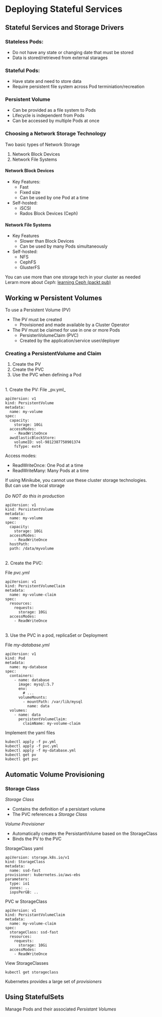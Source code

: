 # Deploying Stateful Services

## Stateful Services and Storage Drivers
### Stateless Pods:
- Do not have any state or changing date that must be stored
- Data is stored/retrieved from external starages

### Stateful Pods:
- Have state and need to store data
- Require persistent file system across Pod terminiation/recreation

### Persistent Volume
- Can be provided as a file system to Pods
- Lifecycle is independent from Pods
- Can be accessed by multiple Pods at once

### Choosing a Network Storage Technology
Two basic types of Network Storage
1. Network Block Devices
1. Network File Systems

#### Network Block Devices
- Key Features:
  - Fast
  - Fixed size
  - Can be used by one Pod at a time
- Self-hosted:
  - iSCSI
  - Rados Block Devices (Ceph)

#### Network File Systems
- Key Features
  - Slower than Block Devices
  - Can be used by many Pods simultaneously
- Self-hosted:
  - NFS
  - CephFS
  - GlusterFS

You can use more than one storage tech in your cluster as needed  
Lerarn more about _Ceph_: [learning Ceph (packt pub)](https://www.packtpub.com/virtualization-and-cloud/learning-ceph-second-edition)

## Working w Persistent Volumes
To use a Persistent Volume (PV)
- The PV must be created
  - Provisioned and made available by a Cluster Operator
- The PV must be claimed for use in one or more Pods
  - PersistenVolumeClaim (PVC)
  - Created by the application/service user/deployer

### Creating a PersistentVolume and Claim
1. Create the PV
1. Create the PVC
1. Use the PVC when defining a Pod

<br>
1. Create the PV:  
File _pv.yml_

    apiVersion: v1
    kind: PersistentVolume
    metadata:
      name: my-volume
    spec:
      capacity:
        storage: 10Gi
      accessModes:
        - ReadWriteOnce
      awsElasticBlockStore:
        volumeID: vol-9812387750901374
        fsType: ext4
Access modes:
- ReadWriteOnce: One Pod at a time
- ReadWriteMany: Many Pods at a time

If using Minikube, you cannot use these cluster storage technologies.  
But can use the local storage  
<br>
_Do NOT do this in production_

    apiVersion: v1
    kind: PersistentVolume
    metadata:
      name: my-volume
    spec:
      capacity:
        storage: 10Gi
      accessModes:
        - ReadWriteOnce
      hostPath:
      path: /data/myvolume
<br>
2. Create the PVC:  

File _pvc.yml_  

    apiVersion: v1
    kind: PersistentVolumeClaim
    metadata:
      name: my-volume-claim
    spec:
      resources:
        requests:
          storage: 10Gi
      accessModes:
        - ReadWriteOnce
<br>
3. Use the PVC in a pod, replicaSet or Deployment 

File _my-database.yml_

    apiVersion: v1
    kind: Pod
    metadata:
      name: my-database
    spec:
      containers:
        - name: database
          image: mysql:5.7
          env:
            # ...
          volumeMounts:
            - mountPath: /var/lib/mysql
              name: data
      volumes:
        - name: data
          persistentVolumeClaim: 
            claimName: my-volume-claim

Implement the yaml files

    kubectl apply -f pv.yml
    kubectl apply -f pvc.yml
    kubectl apply -f my-database.yml
    kubectl get pv
    kubectl get pvc

## Automatic Volume Provisioning
### Storage Class  

_Storage Class_ 
- Contains the definition of a persistant volume  
- The PVC references a _Storage Class_  

_Volume Provisioner_ 
- Automatically creates the PersistantVolume based on the StorageClass
- Binds the PV to the PVC

StorageClass yaml

    apiVersion: storage.k8s.io/v1
    kind: StorageClass
    metadata:
      name: ssd-fast
    provisioner: kubernetes.io/aws-ebs
    parameters:
      type: io1
      zones: ..
      iopsPerGB: ..

PVC w StorageClass 

    apiVersion: v1
    kind: PersistantVolumeClaim
    metadata:
      name: my-volume-claim
    spec:
      storageClass: ssd-fast
      resources:
        requests:
          storage: 10Gi
      accessModes:
        - ReadWriteOnce

View StorageClasses

    kubectl get storageclass

Kubernetes provides a large set of _provisioners_

## Using StatefulSets
Manage Pods and their associated _Persistant Volumes_